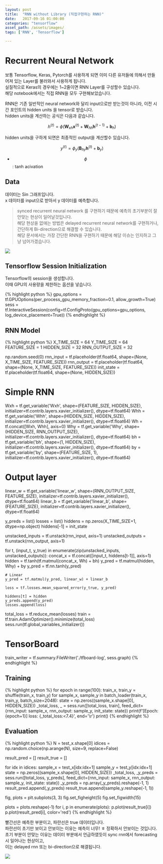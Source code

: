 ```yaml
---
layout: post
title:  "RNN without Library (직접구현하는 RNN)"
date:   2017-09-16 01:00:00
categories: "tensorflow"
asset_path: /assets/images/
tags: ['RNN', 'Tensorflow']

---
```


# Recurrent Neural Network

보통 Tensorflow, Keras, Pytorch를 사용하게 되면 이미 다른 유저들에 의해서 만들어져 있는 Layer를 불러와서 사용하게 됩니다. <br>
실질적으로 Keras의 경우에는 1~2줄이면 RNN Layer를 구성할수 있습니다. <br>
해당 notebook에서는 직접 RNN을 모두 구현해보았습니다.

RNN은 기존 일반적인 neural network와 달리 input으로만 받는것이 아니라, 이전 시간 포인트의 hidden units 을 tensor로 받습니다.<br>
hidden units을 계산하는 공식은 다음과 같습니다.

$$ h^{(t)} = \phi \left( \mathbf{W}_{xh} \mathbf{x}^{(t)} + \mathbf{W}_{hh} \mathbf{h}^{(t-1)} + \mathbf{b}_h \right) $$

hidden units을 구하게 되면은 최종적인  output을 계산할수 있습니다.

$$ y^{(t)} = \phi_y \left( \mathbf{B}_{hy} \mathbf{h}^{(t)} + \mathbf{b}_y \right) $$

* $$ \phi $$ : tanh acivation


## Data

데이터는 Sin 그래프입니다.<br>
x 데이터를 input으로 받아서 y 데이터를 예측합니다.

> synced recurrent neural network 를 구현하기 때문에 예측의 초기부분이 잘 안맞는 현상이 일어날것입니다.<br>
> 해당 현상을 없애는 방법은 delayed recurrent neural network를 구현하거나, 간단하게 Bi-direction으로 해결할 수 있습니다. <br>
> 해당 문서에서는 가장 간단한 RNN을 구현하기 때문에 해당 이슈는 인지하고 그냥 넘어가겠습니다.

<img src="{{ page.asset_path }}rnn_sin_data.png" class="img-responsive img-rounded img-fluid">

## Tensorflow Session Initialization

Tensorflow의 session을 생성합니다. <br>
이때 GPU의 사용량을 제한하는 옵션을 넣습니다.

{% highlight python %}
gpu_options = tf.GPUOptions(per_process_gpu_memory_fraction=0.1, allow_growth=True)
sess = tf.InteractiveSession(config=tf.ConfigProto(gpu_options=gpu_options,
                                                   log_device_placement=True))
{% endhighlight %}


## RNN Model

{% highlight python %}
X_TIME_SIZE = 64
Y_TIME_SIZE = 64
FEATURE_SIZE = 1
HIDDEN_SIZE = 32
RNN_OUTPUT_SIZE = 32

np.random.seed(0)
rnn_input = tf.placeholder(tf.float64, shape=(None, X_TIME_SIZE, FEATURE_SIZE))
rnn_output = tf.placeholder(tf.float64, shape=(None, X_TIME_SIZE, FEATURE_SIZE))
init_state = tf.placeholder(tf.float64, shape=(None, HIDDEN_SIZE))

# Simple RNN
Wxh = tf.get_variable('Wxh', shape=(FEATURE_SIZE, HIDDEN_SIZE),
                      initializer=tf.contrib.layers.xavier_initializer(), dtype=tf.float64)
Whh = tf.get_variable('Whh', shape=(HIDDEN_SIZE, HIDDEN_SIZE),
                      initializer=tf.contrib.layers.xavier_initializer(), dtype=tf.float64)
Wh = tf.concat([Wxh, Whh], axis=0)
Why = tf.get_variable('Why', shape=(HIDDEN_SIZE, RNN_OUTPUT_SIZE),
                      initializer=tf.contrib.layers.xavier_initializer(), dtype=tf.float64)
bh = tf.get_variable('bh', shape=(1, HIDDEN_SIZE),
                      initializer=tf.contrib.layers.xavier_initializer(), dtype=tf.float64)
by = tf.get_variable('by', shape=(FEATURE_SIZE, 1),
                      initializer=tf.contrib.layers.xavier_initializer(), dtype=tf.float64)

# Output layer
linear_w = tf.get_variable('linear_w', shape=(RNN_OUTPUT_SIZE, FEATURE_SIZE),
                      initializer=tf.contrib.layers.xavier_initializer(), dtype=tf.float64)
linear_b = tf.get_variable('linear_b', shape=(FEATURE_SIZE),
                      initializer=tf.contrib.layers.xavier_initializer(), dtype=tf.float64)

y_preds = list()
losses = list()
hiddens = np.zeros(X_TIME_SIZE+1, dtype=np.object)
hiddens[-1] = init_state

unstacked_inputs = tf.unstack(rnn_input, axis=1)
unstacked_outputs = tf.unstack(rnn_output, axis=1)

for t, (input_t, y_true) in enumerate(zip(unstacked_inputs, unstacked_outputs)):
    concat_x = tf.concat([input_t, hiddens[t-1]], axis=1)
    hidden = tf.tanh(tf.matmul(concat_x, Wh) + bh)
    y_pred = tf.matmul(hidden, Why) + by
    y_pred = tf.nn.tanh(y_pred)

    # Linear
    y_pred = tf.matmul(y_pred, linear_w) + linear_b

    loss = tf.losses.mean_squared_error(y_true, y_pred)

    hiddens[t] = hidden
    y_preds.append(y_pred)
    losses.append(loss)

total_loss = tf.reduce_mean(losses)
train = tf.train.AdamOptimizer().minimize(total_loss)
sess.run(tf.global_variables_initializer())

# TensorBoard
train_writer = tf.summary.FileWriter('./tfboard-log', sess.graph)
{% endhighlight %}

## Training

{% highlight python %}
for epoch in range(100):
    train_x, train_y = shuffle(train_x, train_y)
    for sample_x, sample_y in batch_loader(train_x, train_y, batch_size=2048):
        state = np.zeros((sample_x.shape[0], HIDDEN_SIZE))
        _total_loss, _ = sess.run([total_loss, train],
                                       feed_dict={rnn_input: sample_x,
                                                  rnn_output: sample_y,
                                                  init_state: state})
        print(f'[Epoch:{epoch+1}] loss: {_total_loss:<7.4}', end='\r')
    print()
{% endhighlight %}


## Evaluation

{% highlight python %}
N = test_x.shape[0]
idices = np.random.choice(np.arange(N), size=9, replace=False)

result_pred = []
result_true = []

for idx in idices:
    sample_x = test_x[idx:idx+1]
    sample_y = test_y[idx:idx+1]
    state = np.zeros((sample_x.shape[0], HIDDEN_SIZE))
    _total_loss, _y_preds = sess.run([total_loss, y_preds],
                                     feed_dict={rnn_input: sample_x,
                                                rnn_output: sample_y,
                                                init_state: state})
    _y_preds = np.array(_y_preds).reshape(-1, 1)
    result_pred.append(_y_preds)
    result_true.append(sample_y.reshape(-1, 1))

fig, plots = plt.subplots(3, 3)
fig.set_figheight(5)
fig.set_figwidth(15)

plots = plots.reshape(-1)
for i, p in enumerate(plots):
    p.plot(result_true[i])
    p.plot(result_pred[i], color='red')
{% endhighlight %}

빨간선은 예측한 부분이고, 파란선은 true 데이터입니다.<br>
파란선이 초기만 보이고 안보이는 이유는 예측이 너무! ㅎ 정확하서 안보이는 것입니다.<br>
초기 부분이 안맞는 이유는 데이터 부분에서 언급하였듯이 sync rnn에서 forecasting 시 일어나는 현상이고, <br>
이는 delayed rnn 또는 bi-direction으로 해결됩니다.

<img src="{{ page.asset_path }}rnn_sin_result.png" class="img-responsive img-rounded img-fluid">